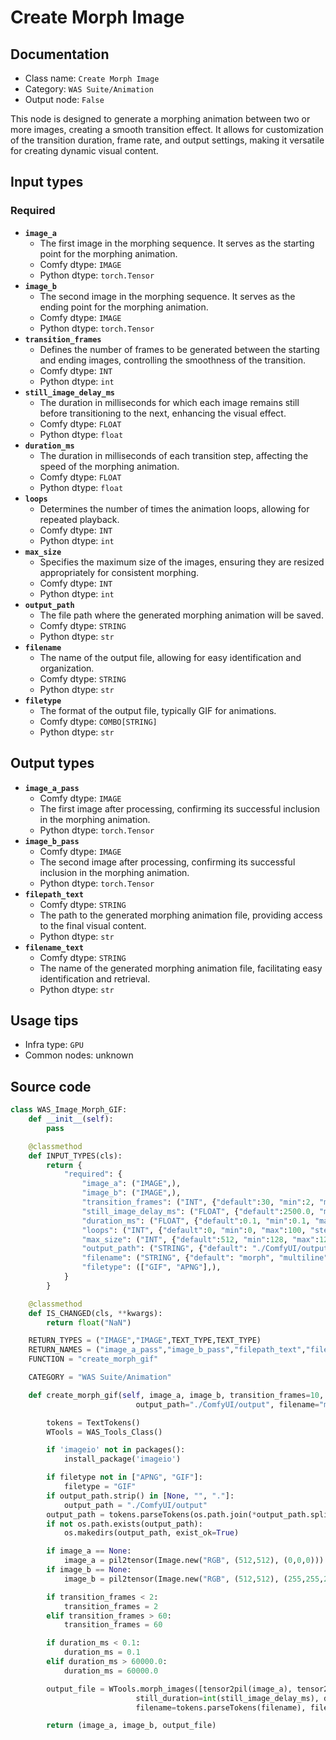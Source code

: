 # Create Morph Image
## Documentation
- Class name: `Create Morph Image`
- Category: `WAS Suite/Animation`
- Output node: `False`

This node is designed to generate a morphing animation between two or more images, creating a smooth transition effect. It allows for customization of the transition duration, frame rate, and output settings, making it versatile for creating dynamic visual content.
## Input types
### Required
- **`image_a`**
    - The first image in the morphing sequence. It serves as the starting point for the morphing animation.
    - Comfy dtype: `IMAGE`
    - Python dtype: `torch.Tensor`
- **`image_b`**
    - The second image in the morphing sequence. It serves as the ending point for the morphing animation.
    - Comfy dtype: `IMAGE`
    - Python dtype: `torch.Tensor`
- **`transition_frames`**
    - Defines the number of frames to be generated between the starting and ending images, controlling the smoothness of the transition.
    - Comfy dtype: `INT`
    - Python dtype: `int`
- **`still_image_delay_ms`**
    - The duration in milliseconds for which each image remains still before transitioning to the next, enhancing the visual effect.
    - Comfy dtype: `FLOAT`
    - Python dtype: `float`
- **`duration_ms`**
    - The duration in milliseconds of each transition step, affecting the speed of the morphing animation.
    - Comfy dtype: `FLOAT`
    - Python dtype: `float`
- **`loops`**
    - Determines the number of times the animation loops, allowing for repeated playback.
    - Comfy dtype: `INT`
    - Python dtype: `int`
- **`max_size`**
    - Specifies the maximum size of the images, ensuring they are resized appropriately for consistent morphing.
    - Comfy dtype: `INT`
    - Python dtype: `int`
- **`output_path`**
    - The file path where the generated morphing animation will be saved.
    - Comfy dtype: `STRING`
    - Python dtype: `str`
- **`filename`**
    - The name of the output file, allowing for easy identification and organization.
    - Comfy dtype: `STRING`
    - Python dtype: `str`
- **`filetype`**
    - The format of the output file, typically GIF for animations.
    - Comfy dtype: `COMBO[STRING]`
    - Python dtype: `str`
## Output types
- **`image_a_pass`**
    - Comfy dtype: `IMAGE`
    - The first image after processing, confirming its successful inclusion in the morphing animation.
    - Python dtype: `torch.Tensor`
- **`image_b_pass`**
    - Comfy dtype: `IMAGE`
    - The second image after processing, confirming its successful inclusion in the morphing animation.
    - Python dtype: `torch.Tensor`
- **`filepath_text`**
    - Comfy dtype: `STRING`
    - The path to the generated morphing animation file, providing access to the final visual content.
    - Python dtype: `str`
- **`filename_text`**
    - Comfy dtype: `STRING`
    - The name of the generated morphing animation file, facilitating easy identification and retrieval.
    - Python dtype: `str`
## Usage tips
- Infra type: `GPU`
- Common nodes: unknown


## Source code
```python
class WAS_Image_Morph_GIF:
    def __init__(self):
        pass

    @classmethod
    def INPUT_TYPES(cls):
        return {
            "required": {
                "image_a": ("IMAGE",),
                "image_b": ("IMAGE",),
                "transition_frames": ("INT", {"default":30, "min":2, "max":60, "step":1}),
                "still_image_delay_ms": ("FLOAT", {"default":2500.0, "min":0.1, "max":60000.0, "step":0.1}),
                "duration_ms": ("FLOAT", {"default":0.1, "min":0.1, "max":60000.0, "step":0.1}),
                "loops": ("INT", {"default":0, "min":0, "max":100, "step":1}),
                "max_size": ("INT", {"default":512, "min":128, "max":1280, "step":1}),
                "output_path": ("STRING", {"default": "./ComfyUI/output", "multiline": False}),
                "filename": ("STRING", {"default": "morph", "multiline": False}),
                "filetype": (["GIF", "APNG"],),
            }
        }

    @classmethod
    def IS_CHANGED(cls, **kwargs):
        return float("NaN")

    RETURN_TYPES = ("IMAGE","IMAGE",TEXT_TYPE,TEXT_TYPE)
    RETURN_NAMES = ("image_a_pass","image_b_pass","filepath_text","filename_text")
    FUNCTION = "create_morph_gif"

    CATEGORY = "WAS Suite/Animation"

    def create_morph_gif(self, image_a, image_b, transition_frames=10, still_image_delay_ms=10, duration_ms=0.1, loops=0, max_size=512,
                            output_path="./ComfyUI/output", filename="morph", filetype="GIF"):

        tokens = TextTokens()
        WTools = WAS_Tools_Class()

        if 'imageio' not in packages():
            install_package('imageio')

        if filetype not in ["APNG", "GIF"]:
            filetype = "GIF"
        if output_path.strip() in [None, "", "."]:
            output_path = "./ComfyUI/output"
        output_path = tokens.parseTokens(os.path.join(*output_path.split('/')))
        if not os.path.exists(output_path):
            os.makedirs(output_path, exist_ok=True)

        if image_a == None:
            image_a = pil2tensor(Image.new("RGB", (512,512), (0,0,0)))
        if image_b == None:
            image_b = pil2tensor(Image.new("RGB", (512,512), (255,255,255)))

        if transition_frames < 2:
            transition_frames = 2
        elif transition_frames > 60:
            transition_frames = 60

        if duration_ms < 0.1:
            duration_ms = 0.1
        elif duration_ms > 60000.0:
            duration_ms = 60000.0

        output_file = WTools.morph_images([tensor2pil(image_a), tensor2pil(image_b)], steps=int(transition_frames), max_size=int(max_size), loop=int(loops),
                            still_duration=int(still_image_delay_ms), duration=int(duration_ms), output_path=output_path,
                            filename=tokens.parseTokens(filename), filetype=filetype)

        return (image_a, image_b, output_file)

```
